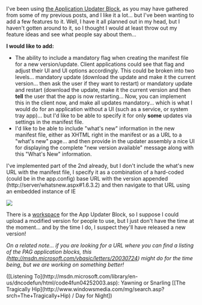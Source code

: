 I've been using [the Application Updater Block](http://msdn.microsoft.com/vbasic/default.aspx?pull=/library/en-us/dnbda/html/updater.asp), as you may have gathered from some of my previous posts, and I like it a lot... but I've been wanting to add a few features to it. Well, I have it all planned out in my head, but I haven't gotten around to it, so I thought I would at least throw out my feature ideas and see what people say about them...

**I would like to add:**

  * The ability to include a mandatory flag when creating the manifest file for a new version/update. Client applications could see that flag and adjust their UI and UI options accordingly. This could be broken into two levels... mandatory update (download the update and make it the current version... then ask the user if they want to restart) or mandatory update and restart (download the update, make it the current version and then **tell** the user that the app is now restarting... Now, you can implement this in the client now, and make all updates mandatory... which is what I would do for an application without a UI (such as a service, or system tray app)... but I'd like to be able to specify it for only **some** updates via settings in the manifest file.
  * I'd like to be able to include "what's new" information in the new manifest file, either as XHTML right in the manifest or as a URL to a "what's new" page... and then provide in the updater assembly a nice UI for displaying the complete "new version available" message along with this "What's New" information.

I've implemented part of the 2nd already, but I don't include the what's new URL with the manifest file, I specify it as a combination of a hard-coded (could be in the app.config) base URL with the version appended (http://server/whatsnew.aspx#1.6.3.2) and then navigate to that URL using an embedded instance of IE

<img src="http://www.duncanmackenzie.net/UpdateBrowserWindow.png" border="0" />

There is a [workspace](http://www.gotdotnet.com/Community/Workspaces/workspace.aspx?id=83c68646-befb-4586-ba9f-fdf1301902f5) for the App Updater Block, so I suppose I could upload a modified version for people to use, but I just don't have the time at the moment... and by the time I do, I suspect they'll have released a new version!

_On a related note... if you are looking for a URL where you can find a listing of the PAG application blocks, this (<http://msdn.microsoft.com/vbasic/letters/20030724>) might do for the time being, but we are working on something better!_

<div class="media">
  ([Listening To](http://msdn.microsoft.com/library/en-us/dncodefun/html/code4fun04252003.asp): Yawning or Snarling [[The Tragically Hip](http://www.windowsmedia.com/mg/search.asp?srch=The+Tragically+Hip) / Day for Night])
</div>